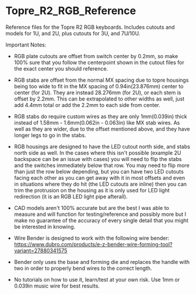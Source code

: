 # Topre_R2_RGB_Reference
Reference files for the Topre R2 RGB keyboards. Includes cutouts and models for 1U, and 2U, plus cutouts for 3U, and 7U/10U.

Important Notes:

- RGB plate cutouts are offset from switch center by 0.2mm, so make 100% sure that you follow the centerpoint shown in the cutout files for the exact center you should reference.
- RGB stabs are offset from the normal MX spacing due to topre housings being too wide to fit in the MX spacing of 0.94in(23.876mm) center to center (for 2U). They are instead 28.276mm (for 2U), or each stem is offset by 2.2mm. This can be extrapolated to other widths as well, just add 4.4mm total or add the 2.2mm to each side from center.
- RGB stabs do require custom wires as they are only 1mm(0.039in) thick instead of 1.58mm - 1.6mm(0.062in - 0.063in) like MX stab wires. As well as they are wider, due to the offset mentioned above, and they have longer legs to go in the stabs.

- RGB housings are designed to have the LED cutout north side, and stabs north side as well. In the cases where this isn't possible (example 2U backspace can be an issue with cases) you will need to flip the stabs and the switches immediately below that row. You may need to flip more than just the row below depending, but you can have two LED cutouts facing each other as you can get away with it in most offsets and even in situations where they do hit (the LED cutouts are inline) then you can trim the protrusion on the housing as it is only used for LED light redirection (it is an RGB LED light pipe afterall).

- CAD models aren't 100% accurate but are the best I was able to measure and will function for testing/reference and possibly more but I make no guarantee of the accuracy of every single detail that you might be interested in knowing.

- Wire Bender is designed to work with the following wire bender: https://www.dubro.com/products/e-z-bender-wire-forming-tool?variant=27880341575
- Bender only uses the base and forming die and replaces the handle with two in order to properly bend wires to the correct length.
- No tutorials on how to use it, learn/test at your own risk. Use 1mm or 0.039in music wire for best results.

